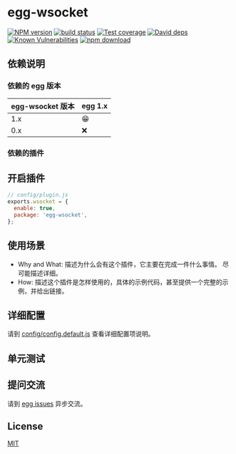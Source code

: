 # egg-wsocket

[![NPM version][npm-image]][npm-url]
[![build status][travis-image]][travis-url]
[![Test coverage][codecov-image]][codecov-url]
[![David deps][david-image]][david-url]
[![Known Vulnerabilities][snyk-image]][snyk-url]
[![npm download][download-image]][download-url]

[npm-image]: https://img.shields.io/npm/v/egg-wsocket.svg?style=flat-square
[npm-url]: https://npmjs.org/package/egg-wsocket
[travis-image]: https://img.shields.io/travis/eggjs/egg-wsocket.svg?style=flat-square
[travis-url]: https://travis-ci.org/eggjs/egg-wsocket
[codecov-image]: https://img.shields.io/codecov/c/github/eggjs/egg-wsocket.svg?style=flat-square
[codecov-url]: https://codecov.io/github/eggjs/egg-wsocket?branch=master
[david-image]: https://img.shields.io/david/eggjs/egg-wsocket.svg?style=flat-square
[david-url]: https://david-dm.org/eggjs/egg-wsocket
[snyk-image]: https://snyk.io/test/npm/egg-wsocket/badge.svg?style=flat-square
[snyk-url]: https://snyk.io/test/npm/egg-wsocket
[download-image]: https://img.shields.io/npm/dm/egg-wsocket.svg?style=flat-square
[download-url]: https://npmjs.org/package/egg-wsocket

<!--
Description here.
-->

## 依赖说明

### 依赖的 egg 版本

egg-wsocket 版本 | egg 1.x
--- | ---
1.x | 😁
0.x | ❌

### 依赖的插件
<!--

如果有依赖其它插件，请在这里特别说明。如

- security
- multipart

-->

## 开启插件

```js
// config/plugin.js
exports.wsocket = {
  enable: true,
  package: 'egg-wsocket',
};
```

## 使用场景

- Why and What: 描述为什么会有这个插件，它主要在完成一件什么事情。
尽可能描述详细。
- How: 描述这个插件是怎样使用的，具体的示例代码，甚至提供一个完整的示例，并给出链接。

## 详细配置

请到 [config/config.default.js](config/config.default.js) 查看详细配置项说明。

## 单元测试

<!-- 描述如何在单元测试中使用此插件，例如 schedule 如何触发。无则省略。-->

## 提问交流

请到 [egg issues](https://github.com/eggjs/egg/issues) 异步交流。

## License

[MIT](LICENSE)
